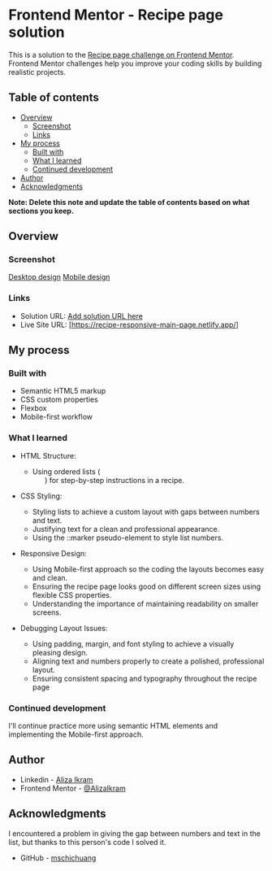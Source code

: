 # Frontend Mentor - Recipe page solution

This is a solution to the [Recipe page challenge on Frontend Mentor](https://www.frontendmentor.io/challenges/recipe-page-KiTsR8QQKm). Frontend Mentor challenges help you improve your coding skills by building realistic projects.

## Table of contents

- [Overview](#overview)
  - [Screenshot](#screenshot)
  - [Links](#links)
- [My process](#my-process)
  - [Built with](#built-with)
  - [What I learned](#what-i-learned)
  - [Continued development](#continued-development)
- [Author](#author)
- [Acknowledgments](#acknowledgments)

**Note: Delete this note and update the table of contents based on what sections you keep.**

## Overview

### Screenshot

[Desktop design](./screenshots/desktop.png)
[Mobile design](./screenshots/mobile.png)

### Links

- Solution URL: [Add solution URL here](https://your-solution-url.com)
- Live Site URL: [https://recipe-responsive-main-page.netlify.app/]

## My process

### Built with

- Semantic HTML5 markup
- CSS custom properties
- Flexbox
- Mobile-first workflow

### What I learned

- HTML Structure:

  - Using ordered lists (<ol>) for step-by-step instructions in a recipe.

- CSS Styling:

  - Styling lists to achieve a custom layout with gaps between numbers and text.
  - Justifying text for a clean and professional appearance.
  - Using the ::marker pseudo-element to style list numbers.

- Responsive Design:

  - Using Mobile-first approach so the coding the layouts becomes easy and clean.
  - Ensuring the recipe page looks good on different screen sizes using flexible CSS properties.
  - Understanding the importance of maintaining readability on smaller screens.

- Debugging Layout Issues:
  - Using padding, margin, and font styling to achieve a visually pleasing design.
  - Aligning text and numbers properly to create a polished, professional layout.
  - Ensuring consistent spacing and typography throughout the recipe page

### Continued development

I'll continue practice more using semantic HTML elements and implementing the Mobile-first approach.

## Author

- Linkedin - [Aliza Ikram](https://www.linkedin.com/in/aliza-ikram)
- Frontend Mentor - [@AlizaIkram](https://www.frontendmentor.io/profile/AlizaIkram)

## Acknowledgments

I encountered a problem in giving the gap between numbers and text in the list, but thanks to this person's code I solved it.

- GitHub - [mschichuang](https://github.com/mschichuang/Recipe-page)
